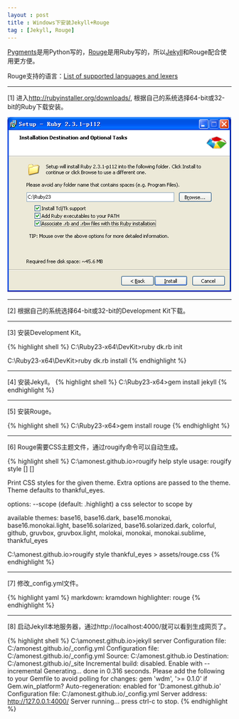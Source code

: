 ```yaml
---
layout : post
title : Windows下安装Jekyll+Rouge
tag : [Jekyll, Rouge]
---
```


[Pygments](http://pygments.org/)是用Python写的，[Rouge](https://github.com/jneen/rouge)是用Ruby写的，所以[Jekyll](http://jekyllrb.com/)和Rouge配合使用更方便。

Rouge支持的语言：[List of supported languages and lexers](https://github.com/jneen/rouge/wiki/List-of-supported-languages-and-lexers)

---

[1] 进入<http://rubyinstaller.org/downloads/>, 根据自己的系统选择64-bit或32-bit的Ruby下载安装。

![ruby-setup-2](/assets/img/posts/ruby-setup-2.png)

---

[2] 根据自己的系统选择64-bit或32-bit的Development Kit下载。

---

[3] 安装Development Kit。

{% highlight shell %}
C:\Ruby23-x64\DevKit>ruby dk.rb init

C:\Ruby23-x64\DevKit>ruby dk.rb install
{% endhighlight %}

---

[4] 安装Jekyll。
{% highlight shell %}
C:\Ruby23-x64>gem install jekyll
{% endhighlight %}

---

[5] 安装Rouge。

{% highlight shell %}
C:\Ruby23-x64>gem install rouge
{% endhighlight %}

---

[6] Rouge需要CSS主题文件，通过rougify命令可以自动生成。

{% highlight shell %}
C:\amonest.github.io>rougify help style
usage: rougify style [<theme-name>] [<options>]

Print CSS styles for the given theme.  Extra options are
passed to the theme.  Theme defaults to thankful_eyes.

options:
  --scope       (default: .highlight) a css selector to scope by

available themes:
  base16, base16.dark, base16.monokai, base16.monokai.light, base16.solarized, base16.solarized.dark, 
  colorful, github, gruvbox, gruvbox.light, molokai, monokai, monokai.sublime, thankful_eyes

C:\amonest.github.io>rougify style thankful_eyes > assets/rouge.css
{% endhighlight %}

---

[7] 修改_config.yml文件。

{% highlight yaml %}
markdown: kramdown
highlighter: rouge
{% endhighlight %}

---

[8] 启动Jekyll本地服务器，通过http://localhost:4000/就可以看到生成网页了。

{% highlight shell %}
C:\amonest.github.io>jekyll server
Configuration file: C:/amonest.github.io/_config.yml
Configuration file: C:/amonest.github.io/_config.yml
            Source: C:/amonest.github.io
       Destination: C:/amonest.github.io/_site
 Incremental build: disabled. Enable with --incremental
      Generating...
                    done in 0.316 seconds.
  Please add the following to your Gemfile to avoid polling for changes:
    gem 'wdm', '>= 0.1.0' if Gem.win_platform?
 Auto-regeneration: enabled for 'D:amonest.github.io'
Configuration file: C:/amonest.github.io/_config.yml
    Server address: http://127.0.0.1:4000/
  Server running... press ctrl-c to stop.
{% endhighlight %}
